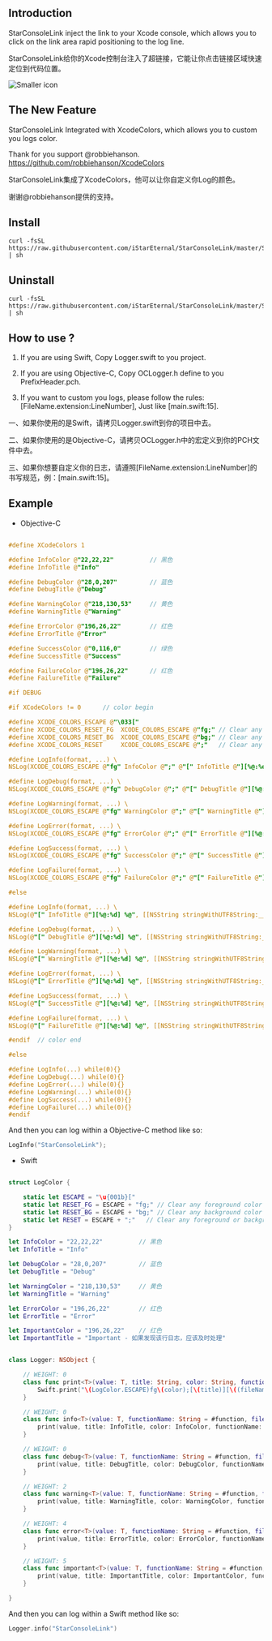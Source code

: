 
## Introduction

StarConsoleLink inject the link to your Xcode console, which allows you to click on the link area rapid positioning to the log line.

StarConsoleLink给你的Xcode控制台注入了超链接，它能让你点击链接区域快速定位到代码位置。

![Smaller icon](https://github.com/iStarEternal/StarConsoleLink/blob/master/example_image.png "Title here")


## The New Feature

StarConsoleLink Integrated with XcodeColors, which allows you to custom you logs color.

Thank for you support @robbiehanson.  https://github.com/robbiehanson/XcodeColors

StarConsoleLink集成了XcodeColors，他可以让你自定义你Log的颜色。

谢谢@robbiehanson提供的支持。


## Install

```install
curl -fsSL https://raw.githubusercontent.com/iStarEternal/StarConsoleLink/master/Scripts/install.sh | sh
```


## Uninstall

```uninstall
curl -fsSL https://raw.githubusercontent.com/iStarEternal/StarConsoleLink/master/Scripts/uninstall.sh | sh
```


## How to use ?

1.  If you are using Swift, Copy Logger.swift to you project.

2.  If you are using Objective-C, Copy OCLogger.h define to you PrefixHeader.pch.

3.  If you want to custom you logs, please follow the rules: [FileName.extension:LineNumber], Just like [main.swift:15].

一、如果你使用的是Swift，请拷贝Logger.swift到你的项目中去。

二、如果你使用的是Objective-C，请拷贝OCLogger.h中的宏定义到你的PCH文件中去。

三、如果你想要自定义你的日志，请遵照[FileName.extension:LineNumber]的书写规范，例：[main.swift:15]。


## Example

* Objective-C
```objective-c

#define XCodeColors 1

#define InfoColor @"22,22,22"          // 黑色
#define InfoTitle @"Info"

#define DebugColor @"28,0,207"         // 蓝色
#define DebugTitle @"Debug"

#define WarningColor @"218,130,53"     // 黄色
#define WarningTitle @"Warning"

#define ErrorColor @"196,26,22"        // 红色
#define ErrorTitle @"Error"

#define SuccessColor @"0,116,0"        // 绿色
#define SuccessTitle @"Success"

#define FailureColor @"196,26,22"      // 红色
#define FailureTitle @"Failure"

#if DEBUG

#if XCodeColors != 0      // color begin

#define XCODE_COLORS_ESCAPE @"\033["
#define XCODE_COLORS_RESET_FG  XCODE_COLORS_ESCAPE @"fg;" // Clear any foreground color
#define XCODE_COLORS_RESET_BG  XCODE_COLORS_ESCAPE @"bg;" // Clear any background color
#define XCODE_COLORS_RESET     XCODE_COLORS_ESCAPE @";"   // Clear any foreground or background color

#define LogInfo(format, ...) \
NSLog(XCODE_COLORS_ESCAPE @"fg" InfoColor @";" @"[" InfoTitle @"][%@:%d] %@" XCODE_COLORS_RESET, [[NSString stringWithUTF8String:__FILE__] lastPathComponent], __LINE__, [NSString stringWithFormat:(format), ##__VA_ARGS__])

#define LogDebug(format, ...) \
NSLog(XCODE_COLORS_ESCAPE @"fg" DebugColor @";" @"[" DebugTitle @"][%@:%d] %@" XCODE_COLORS_RESET, [[NSString stringWithUTF8String:__FILE__] lastPathComponent], __LINE__, [NSString stringWithFormat:(format), ##__VA_ARGS__])

#define LogWarning(format, ...) \
NSLog(XCODE_COLORS_ESCAPE @"fg" WarningColor @";" @"[" WarningTitle @"][%@:%d] %@" XCODE_COLORS_RESET, [[NSString stringWithUTF8String:__FILE__] lastPathComponent], __LINE__, [NSString stringWithFormat:(format), ##__VA_ARGS__])

#define LogError(format, ...) \
NSLog(XCODE_COLORS_ESCAPE @"fg" ErrorColor @";" @"[" ErrorTitle @"][%@:%d] %@" XCODE_COLORS_RESET, [[NSString stringWithUTF8String:__FILE__] lastPathComponent], __LINE__, [NSString stringWithFormat:(format), ##__VA_ARGS__])

#define LogSuccess(format, ...) \
NSLog(XCODE_COLORS_ESCAPE @"fg" SuccessColor @";" @"[" SuccessTitle @"][%@:%d] %@" XCODE_COLORS_RESET, [[NSString stringWithUTF8String:__FILE__] lastPathComponent], __LINE__, [NSString stringWithFormat:(format), ##__VA_ARGS__])

#define LogFailure(format, ...) \
NSLog(XCODE_COLORS_ESCAPE @"fg" FailureColor @";" @"[" FailureTitle @"][%@:%d] %@" XCODE_COLORS_RESET, [[NSString stringWithUTF8String:__FILE__] lastPathComponent], __LINE__, [NSString stringWithFormat:(format), ##__VA_ARGS__])

#else

#define LogInfo(format, ...) \
NSLog(@"[" InfoTitle @"][%@:%d] %@", [[NSString stringWithUTF8String:__FILE__] lastPathComponent], __LINE__, [NSString stringWithFormat:(format), ##__VA_ARGS__])

#define LogDebug(format, ...) \
NSLog(@"[" DebugTitle @"][%@:%d] %@", [[NSString stringWithUTF8String:__FILE__] lastPathComponent], __LINE__, [NSString stringWithFormat:(format), ##__VA_ARGS__])

#define LogWarning(format, ...) \
NSLog(@"[" WarningTitle @"][%@:%d] %@", [[NSString stringWithUTF8String:__FILE__] lastPathComponent], __LINE__, [NSString stringWithFormat:(format), ##__VA_ARGS__])

#define LogError(format, ...) \
NSLog(@"[" ErrorTitle @"][%@:%d] %@", [[NSString stringWithUTF8String:__FILE__] lastPathComponent], __LINE__, [NSString stringWithFormat:(format), ##__VA_ARGS__])

#define LogSuccess(format, ...) \
NSLog(@"[" SuccessTitle @"][%@:%d] %@", [[NSString stringWithUTF8String:__FILE__] lastPathComponent], __LINE__, [NSString stringWithFormat:(format), ##__VA_ARGS__])

#define LogFailure(format, ...) \
NSLog(@"[" FailureTitle @"][%@:%d] %@", [[NSString stringWithUTF8String:__FILE__] lastPathComponent], __LINE__, [NSString stringWithFormat:(format), ##__VA_ARGS__])

#endif  // color end

#else

#define LogInfo(...) while(0){}
#define LogDebug(...) while(0){}
#define LogError(...) while(0){}
#define LogWarning(...) while(0){}
#define LogSuccess(...) while(0){}
#define LogFailure(...) while(0){}
#endif

```
And then you can log within a Objective-C method like so:
```Objective-C
LogInfo("StarConsoleLink");
```
* Swift
```swift

struct LogColor {

    static let ESCAPE = "\u{001b}["
    static let RESET_FG = ESCAPE + "fg;" // Clear any foreground color
    static let RESET_BG = ESCAPE + "bg;" // Clear any background color
    static let RESET = ESCAPE + ";"   // Clear any foreground or background color
}

let InfoColor = "22,22,22"          // 黑色
let InfoTitle = "Info"

let DebugColor = "28,0,207"         // 蓝色
let DebugTitle = "Debug"

let WarningColor = "218,130,53"     // 黄色
let WarningTitle = "Warning"

let ErrorColor = "196,26,22"        // 红色
let ErrorTitle = "Error"

let ImportantColor = "196,26,22"    // 红色
let ImportantTitle = "Important - 如果发现该行日志，应该及时处理"


class Logger: NSObject {

    // WEIGHT: 0
    class func print<T>(value: T, title: String, color: String, functionName: String, fileName: String, lineNumber: Int) {
        Swift.print("\(LogColor.ESCAPE)fg\(color);[\(title)][\((fileName as NSString).lastPathComponent):\(lineNumber)] \(value)\(LogColor.RESET)")
    }

    // WEIGHT: 0
    class func info<T>(value: T, functionName: String = #function, fileName: String = #file, lineNumber: Int = #line) {
        print(value, title: InfoTitle, color: InfoColor, functionName: functionName, fileName: fileName, lineNumber: lineNumber)
    }

    // WEIGHT: 0
    class func debug<T>(value: T, functionName: String = #function, fileName: String = #file, lineNumber: Int = #line) {
        print(value, title: DebugTitle, color: DebugColor, functionName: functionName, fileName: fileName, lineNumber: lineNumber)
    }

    // WEIGHT: 2
    class func warning<T>(value: T, functionName: String = #function, fileName: String = #file, lineNumber: Int = #line) {
        print(value, title: WarningTitle, color: WarningColor, functionName: functionName, fileName: fileName, lineNumber: lineNumber)
    }

    // WEIGHT: 4
    class func error<T>(value: T, functionName: String = #function, fileName: String = #file, lineNumber: Int = #line) {
        print(value, title: ErrorTitle, color: ErrorColor, functionName: functionName, fileName: fileName, lineNumber: lineNumber)
    }

    // WEIGHT: 5
    class func important<T>(value: T, functionName: String = #function, fileName: String = #file, lineNumber: Int = #line) {
        print(value, title: ImportantTitle, color: ImportantColor, functionName: functionName, fileName: fileName, lineNumber: lineNumber)
    }

}

```
And then you can log within a Swift method like so:

```Swift
Logger.info("StarConsoleLink")
```
